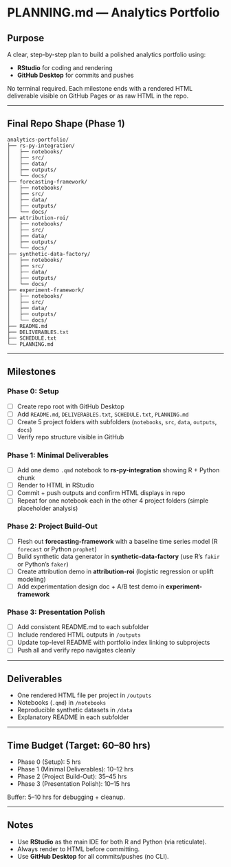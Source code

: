 # PLANNING.md — Analytics Portfolio

## Purpose
A clear, step-by-step plan to build a polished analytics portfolio using:  
- **RStudio** for coding and rendering  
- **GitHub Desktop** for commits and pushes  

No terminal required. Each milestone ends with a rendered HTML deliverable visible on GitHub Pages or as raw HTML in the repo.  

---

## Final Repo Shape (Phase 1)

    analytics-portfolio/
    ├── rs-py-integration/
    │   ├── notebooks/
    │   ├── src/
    │   ├── data/
    │   ├── outputs/
    │   └── docs/
    ├── forecasting-framework/
    │   ├── notebooks/
    │   ├── src/
    │   ├── data/
    │   ├── outputs/
    │   └── docs/
    ├── attribution-roi/
    │   ├── notebooks/
    │   ├── src/
    │   ├── data/
    │   ├── outputs/
    │   └── docs/
    ├── synthetic-data-factory/
    │   ├── notebooks/
    │   ├── src/
    │   ├── data/
    │   ├── outputs/
    │   └── docs/
    ├── experiment-framework/
    │   ├── notebooks/
    │   ├── src/
    │   ├── data/
    │   ├── outputs/
    │   └── docs/
    ├── README.md
    ├── DELIVERABLES.txt
    ├── SCHEDULE.txt
    └── PLANNING.md

---

## Milestones

### Phase 0: Setup
- [ ] Create repo root with GitHub Desktop  
- [ ] Add `README.md`, `DELIVERABLES.txt`, `SCHEDULE.txt`, `PLANNING.md`  
- [ ] Create 5 project folders with subfolders (`notebooks`, `src`, `data`, `outputs`, `docs`)  
- [ ] Verify repo structure visible in GitHub  

### Phase 1: Minimal Deliverables
- [ ] Add one demo `.qmd` notebook to **rs-py-integration** showing R + Python chunk  
- [ ] Render to HTML in RStudio  
- [ ] Commit + push outputs and confirm HTML displays in repo  
- [ ] Repeat for one notebook each in the other 4 project folders (simple placeholder analysis)  

### Phase 2: Project Build-Out
- [ ] Flesh out **forecasting-framework** with a baseline time series model (R `forecast` or Python `prophet`)  
- [ ] Build synthetic data generator in **synthetic-data-factory** (use R’s `fakir` or Python’s `faker`)  
- [ ] Create attribution demo in **attribution-roi** (logistic regression or uplift modeling)  
- [ ] Add experimentation design doc + A/B test demo in **experiment-framework**  

### Phase 3: Presentation Polish
- [ ] Add consistent README.md to each subfolder  
- [ ] Include rendered HTML outputs in `/outputs`  
- [ ] Update top-level README with portfolio index linking to subprojects  
- [ ] Push all and verify repo navigates cleanly  

---

## Deliverables
- One rendered HTML file per project in `/outputs`  
- Notebooks (`.qmd`) in `/notebooks`  
- Reproducible synthetic datasets in `/data`  
- Explanatory README in each subfolder  

---

## Time Budget (Target: 60–80 hrs)
- Phase 0 (Setup): 5 hrs  
- Phase 1 (Minimal Deliverables): 10–12 hrs  
- Phase 2 (Project Build-Out): 35–45 hrs  
- Phase 3 (Presentation Polish): 10–15 hrs  

Buffer: 5–10 hrs for debugging + cleanup.  

---

## Notes
- Use **RStudio** as the main IDE for both R and Python (via reticulate).  
- Always render to HTML before committing.  
- Use **GitHub Desktop** for all commits/pushes (no CLI).  
